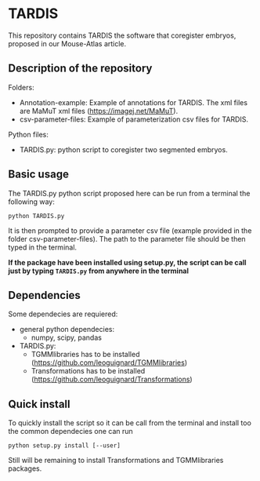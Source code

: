 # TARDIS

This repository contains TARDIS the software that coregister embryos, proposed in our Mouse-Atlas article.

## Description of the repository
Folders:
  - Annotation-example: Example of annotations for TARDIS. The xml files are MaMuT xml files (https://imagej.net/MaMuT).
  - csv-parameter-files: Example of parameterization csv files for TARDIS.

Python files:
  - TARDIS.py: python script to coregister two segmented embryos.

## Basic usage
The TARDIS.py python script proposed here can be run from a terminal the following way:

`python TARDIS.py`

It is then prompted to provide a parameter csv file (example provided in the folder csv-parameter-files). The path to the parameter file should be then typed in the terminal.

**If the package have been installed using setup.py, the script can be call just by typing `TARDIS.py` from anywhere in the terminal**

## Dependencies
Some dependecies are requiered:
  - general python dependecies:
    - numpy, scipy, pandas
  - TARDIS.py:
    - TGMMlibraries has to be installed (https://github.com/leoguignard/TGMMlibraries)
    - Transformations has to be installed (https://github.com/leoguignard/Transformations)
    
## Quick install
To quickly install the script so it can be call from the terminal and install too the common dependecies one can run
```shell
python setup.py install [--user]
```
Still will be remaining to install Transformations and TGMMlibraries packages.
